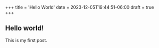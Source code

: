 +++
title = 'Hello World'
date = 2023-12-05T19:44:51-06:00
draft = true
+++
## Hello world!

This is my first post.